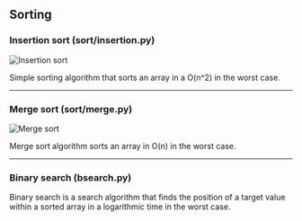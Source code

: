 ## Sorting

### Insertion sort (sort/insertion.py)

![Insertion sort](https://upload.wikimedia.org/wikipedia/commons/4/42/Insertion_sort.gif)

Simple sorting algorithm that sorts an array in a O(n^2) in the worst case.

---

### Merge sort (sort/merge.py)

![Merge sort](https://upload.wikimedia.org/wikipedia/commons/thumb/c/cc/Merge-sort-example-300px.gif/220px-Merge-sort-example-300px.gif)

Merge sort algorithm sorts an array in O(n) in the worst case.

---

### Binary search (bsearch.py)

Binary search is a search algorithm that finds the position of a target value
within a sorted array in a logarithmic time in the worst case.  